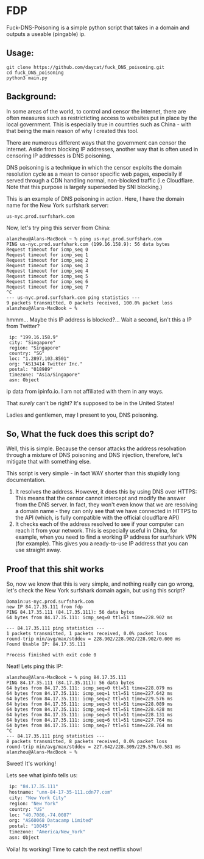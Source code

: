 # FDP

Fuck-DNS-Poisoning is a simple python script that takes in a domain and outputs a useable (pingable) ip.

## Usage:

```shell
git clone https://github.com/daycat/fuck_DNS_poisoning.git
cd fuck_DNS_poisoning
python3 main.py
```
## Background:
In some areas of the world, to control and censor the internet, there are often measures such as restricticting access to websites put in place by the local government. This is especially true in countries such as China - with that being the main reason of why I created this tool.

There are numerous different ways that the government can censor the internet. Aside from blocking IP addresses, another way that is often used in censoring IP addresses is DNS poisoning.

DNS poisoning is a technique in which the censor exploits the domain resolution cycle as a mean to censor specific web pages, especially if served through a CDN handling normal, non-blocked traffic (i.e Cloudflare. Note that this purpose is largely superseded by SNI blocking.)

This is an example of DNS poisoning in action. Here, I have the domain name for the New York surfshark server:

```shell
us-nyc.prod.surfshark.com
```
Now, let's try ping this server from China:

```shell
alanzhou@Alans-MacBook ~ % ping us-nyc.prod.surfshark.com
PING us-nyc.prod.surfshark.com (199.16.158.9): 56 data bytes
Request timeout for icmp_seq 0
Request timeout for icmp_seq 1
Request timeout for icmp_seq 2
Request timeout for icmp_seq 3
Request timeout for icmp_seq 4
Request timeout for icmp_seq 5
Request timeout for icmp_seq 6
Request timeout for icmp_seq 7
^C
--- us-nyc.prod.surfshark.com ping statistics ---
9 packets transmitted, 0 packets received, 100.0% packet loss
alanzhou@Alans-MacBook ~ % 
```

hmmm... Maybe this IP address is blocked?... Wait a second, isn't this a IP from Twitter?

```shell
 ip: "199.16.158.9"
 city: "Singapore"
 region: "Singapore"
 country: "SG"
 loc: "1.2897,103.8501"
 org: "AS13414 Twitter Inc."
 postal: "018989"
 timezone: "Asia/Singapore"
 asn: Object
```
ip data from ipinfo.io. I am not affiliated with them in any ways.

That *surely* can't be right? It's supposed to be in the United States!

Ladies and gentlemen, may I present to you, DNS poisoning. 

## So, What the fuck does this script do?

Well, this is simple. Because the censor attacks the address resolvation through a mixture of DNS poisoning and DNS injection, therefore, let's mitigate that with something else.

This script is very simple - in fact WAY shorter than this stupidly long documentation. 

1. It resolves the address. However, it does this by using DNS over HTTPS: This means that the censor cannot intercept and modify the answer from the DNS server. In fact, they won't even know that we are resolving a domain name - they can only see that we have connected in HTTPS to the API (which, is fully compatible with the official cloudflare API)
2. It checks each of the address resolved to see if your computer can reach it from your network. This is especially useful in China, for example, when you need to find a working IP address for surfshark VPN (for example). This gives you a ready-to-use IP address that you can use straight away.

## Proof that this shit works

So, now we know that this is very simple, and nothing really can go wrong, let's check the New York surfshark domain again, but using this script?

```shell
Domain:us-nyc.prod.surfshark.com
new IP 84.17.35.111 from fdp
PING 84.17.35.111 (84.17.35.111): 56 data bytes
64 bytes from 84.17.35.111: icmp_seq=0 ttl=51 time=228.902 ms

--- 84.17.35.111 ping statistics ---
1 packets transmitted, 1 packets received, 0.0% packet loss
round-trip min/avg/max/stddev = 228.902/228.902/228.902/0.000 ms
Found Usable IP: 84.17.35.111

Process finished with exit code 0
```
Neat! Lets ping this IP:

```shell
alanzhou@Alans-MacBook ~ % ping 84.17.35.111
PING 84.17.35.111 (84.17.35.111): 56 data bytes
64 bytes from 84.17.35.111: icmp_seq=0 ttl=51 time=228.079 ms
64 bytes from 84.17.35.111: icmp_seq=1 ttl=51 time=227.642 ms
64 bytes from 84.17.35.111: icmp_seq=2 ttl=51 time=229.576 ms
64 bytes from 84.17.35.111: icmp_seq=3 ttl=51 time=228.089 ms
64 bytes from 84.17.35.111: icmp_seq=4 ttl=51 time=228.428 ms
64 bytes from 84.17.35.111: icmp_seq=5 ttl=51 time=228.131 ms
64 bytes from 84.17.35.111: icmp_seq=6 ttl=51 time=227.764 ms
64 bytes from 84.17.35.111: icmp_seq=7 ttl=51 time=228.764 ms
^C
--- 84.17.35.111 ping statistics ---
8 packets transmitted, 8 packets received, 0.0% packet loss
round-trip min/avg/max/stddev = 227.642/228.309/229.576/0.581 ms
alanzhou@Alans-MacBook ~ % 
```
Sweet! It's working!

Lets see what ipinfo tells us:
```sh
 ip: "84.17.35.111"
 hostname: "unn-84-17-35-111.cdn77.com"
 city: "New York City"
 region: "New York"
 country: "US"
 loc: "40.7086,-74.0087"
 org: "AS60068 Datacamp Limited"
 postal: "10045"
 timezone: "America/New_York"
 asn: Object
```
Voila! Its working! Time to catch the next netflix show!
